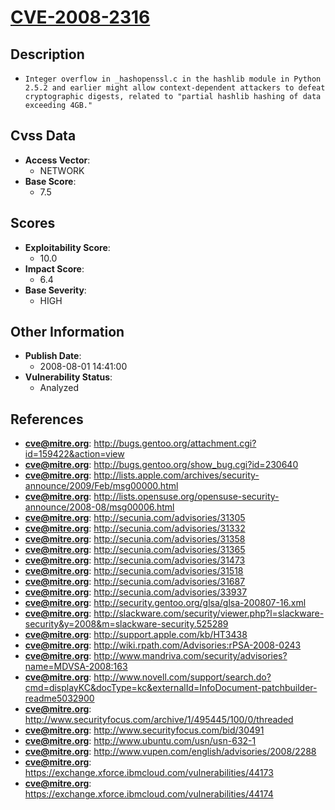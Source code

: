 
# [CVE-2008-2316](http://bugs.gentoo.org/attachment.cgi?id=159422&action=view)

## Description

- `Integer overflow in _hashopenssl.c in the hashlib module in Python 2.5.2 and earlier might allow context-dependent attackers to defeat cryptographic digests, related to "partial hashlib hashing of data exceeding 4GB."`

## Cvss Data

- **Access Vector**:
  - NETWORK
- **Base Score**:
  - 7.5

## Scores

- **Exploitability Score**:
  - 10.0
- **Impact Score**:
  - 6.4
- **Base Severity**:
  - HIGH

## Other Information

- **Publish Date**:
  - 2008-08-01 14:41:00
- **Vulnerability Status**:
  - Analyzed

## References

- **cve@mitre.org**: http://bugs.gentoo.org/attachment.cgi?id=159422&action=view
- **cve@mitre.org**: http://bugs.gentoo.org/show_bug.cgi?id=230640
- **cve@mitre.org**: http://lists.apple.com/archives/security-announce/2009/Feb/msg00000.html
- **cve@mitre.org**: http://lists.opensuse.org/opensuse-security-announce/2008-08/msg00006.html
- **cve@mitre.org**: http://secunia.com/advisories/31305
- **cve@mitre.org**: http://secunia.com/advisories/31332
- **cve@mitre.org**: http://secunia.com/advisories/31358
- **cve@mitre.org**: http://secunia.com/advisories/31365
- **cve@mitre.org**: http://secunia.com/advisories/31473
- **cve@mitre.org**: http://secunia.com/advisories/31518
- **cve@mitre.org**: http://secunia.com/advisories/31687
- **cve@mitre.org**: http://secunia.com/advisories/33937
- **cve@mitre.org**: http://security.gentoo.org/glsa/glsa-200807-16.xml
- **cve@mitre.org**: http://slackware.com/security/viewer.php?l=slackware-security&y=2008&m=slackware-security.525289
- **cve@mitre.org**: http://support.apple.com/kb/HT3438
- **cve@mitre.org**: http://wiki.rpath.com/Advisories:rPSA-2008-0243
- **cve@mitre.org**: http://www.mandriva.com/security/advisories?name=MDVSA-2008:163
- **cve@mitre.org**: http://www.novell.com/support/search.do?cmd=displayKC&docType=kc&externalId=InfoDocument-patchbuilder-readme5032900
- **cve@mitre.org**: http://www.securityfocus.com/archive/1/495445/100/0/threaded
- **cve@mitre.org**: http://www.securityfocus.com/bid/30491
- **cve@mitre.org**: http://www.ubuntu.com/usn/usn-632-1
- **cve@mitre.org**: http://www.vupen.com/english/advisories/2008/2288
- **cve@mitre.org**: https://exchange.xforce.ibmcloud.com/vulnerabilities/44173
- **cve@mitre.org**: https://exchange.xforce.ibmcloud.com/vulnerabilities/44174
